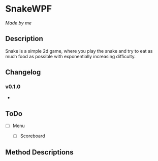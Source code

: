 # SnakeWPF
*Made by me*

## Description
Snake is a simple 2d game, where you play the snake and try to eat as much food as possible with exponentially increasing difficulty.

## Changelog
### v0.1.0
- 

## ToDo
- [ ] Menu
  - [ ] Scoreboard
  

## Method Descriptions
